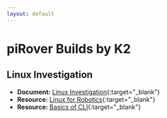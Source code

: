 ```yaml
---
layout: default
---
```


# piRover Builds by K2

## Linux Investigation

- **Document:** [Linux Investigation](LinuxInvestigation.pdf){:target="_blank"}
- **Resource:** [Linux for Robotics](https://www.theconstructsim.com/robotigniteacademy_learnros/ros-courses-library/linux-for-robotics/){:target="_blank"}
- **Resource:** [Basics of CLI](https://www.linux.com/training-tutorials/how-use-linux-command-line-basics-cli/){:target="_blank"}

